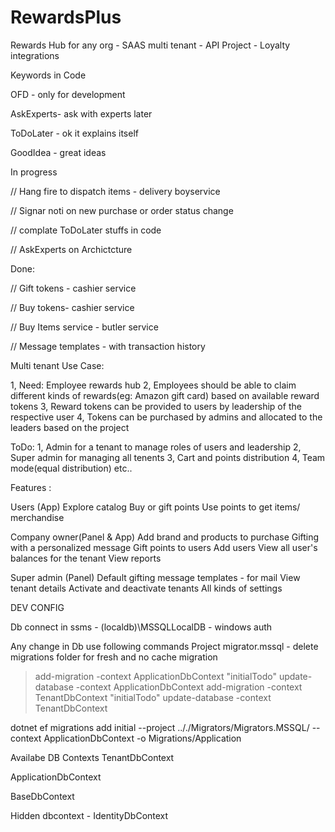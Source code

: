 # RewardsPlus
Rewards Hub for any org - SAAS multi tenant - API Project - Loyalty integrations

Keywords in Code

OFD - only for development 

AskExperts- ask with experts later

ToDoLater - ok it explains itself

GoodIdea - great ideas 


In progress

// Hang fire to dispatch items - delivery boyservice

// Signar noti on new purchase or order status change

// complate ToDoLater stuffs in code

// AskExperts on Archictcture

Done:

// Gift tokens - cashier service

// Buy tokens- cashier service

// Buy Items service - butler service

// Message templates - with transaction history


Multi tenant Use Case: 

1, Need: Employee rewards hub 
2, Employees should be able to claim different kinds of rewards(eg: Amazon gift card) 
  based on available reward tokens
3, Reward tokens can be provided to users by leadership
  of the respective user
4, Tokens can be purchased by admins and allocated to the leaders based on the project 

ToDo:
1, Admin for a tenant to manage roles of users and leadership
2, Super admin for managing all tenents
3, Cart and points distribution
4, Team mode(equal distribution) etc..

Features :

Users (App)
Explore catalog
Buy or gift points
Use points to get items/ merchandise 

Company owner(Panel & App)
Add brand and products to purchase
Gifting with a personalized message
Gift points to users
Add users
View all user's balances for the tenant
View reports
     
 Super admin (Panel)
Default gifting message templates - for mail
View tenant details
Activate and deactivate tenants
All kinds of settings


DEV CONFIG 

Db connect in ssms - (localdb)\MSSQLLocalDB  - windows auth

Any change in Db use following commands
Project migrator.mssql - delete migrations folder for fresh and no cache migration

> add-migration -context ApplicationDbContext "initialTodo"
> update-database -context ApplicationDbContext 
add-migration -context TenantDbContext "initialTodo"
update-database -context TenantDbContext

dotnet ef migrations add initial --project .././Migrators/Migrators.MSSQL/ --context ApplicationDbContext -o Migrations/Application


Availabe DB Contexts
TenantDbContext

ApplicationDbContext

BaseDbContext

Hidden dbcontext - 
IdentityDbContext

